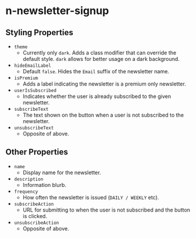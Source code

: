 # n-newsletter-signup

## Styling Properties

*  `theme`
    *  Currently only `dark`. Adds a class modifier that can override the default style. `dark` allows for better usage on a dark background.
*  `hideEmailLabel`
    *  Default `false`. Hides the `Email` suffix of the newsletter name.
*  `isPremium`
    *  Adds a label indicating the newsletter is a premium only newsletter.
*  `userIsSubscribed`
    *  Indicates whether the user is already subscribed to the given newsletter.
*  `subscribeText`
    *  The text shown on the button when a user is not subscribed to the newsletter.
*  `unsubscribeText`
    *  Opposite of above.

## Other Properties

*  `name`
    *  Display name for the newsletter.
*  `description`
    *  Information blurb.
*  `frequency`
    *  How often the newsletter is issued (`DAILY / WEEKLY` etc).
*  `subscribeAction`
    *  URL for submitting to when the user is not subscribed and the button is clicked.
*  `unsubscribeAction`
    *  Opposite of above.